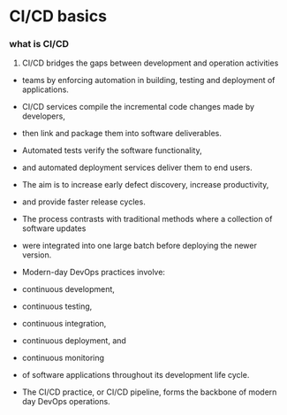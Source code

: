 # CI/CD basics

### what is CI/CD

1. CI/CD bridges the gaps between development and operation activities
- teams by enforcing automation in building, testing and deployment of applications. 
- CI/CD services compile the incremental code changes made by developers, 
- then link and package them into software deliverables. 
- Automated tests verify the software functionality, 
- and automated deployment services deliver them to end users. 
- The aim is to increase early defect discovery, increase productivity, 
- and provide faster release cycles. 
- The process contrasts with traditional methods where a collection of software updates
- were integrated into one large batch before deploying the newer version. 
- Modern-day DevOps practices involve:

- continuous development,
- continuous testing,
- continuous integration,
- continuous deployment, and
- continuous monitoring
- of software applications throughout its development life cycle. 
- The CI/CD practice, or CI/CD pipeline, forms the backbone of modern day DevOps operations.
